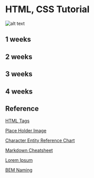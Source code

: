 HTML, CSS Tutorial
==================

![alt text][magic]

## 1 weeks

## 2 weeks

## 3 weeks

## 4 weeks

## Reference
[HTML Tags](https://developer.mozilla.org/docs/Web/HTML/Element)

[Place Holder Image](https://placeholder.com/)

[Character Entity Reference Chart](https://dev.w3.org/html5/html-author/charref)

[Markdown Cheatsheet](https://github.com/adam-p/markdown-here/wiki/Markdown-Cheatsheet#headers)

[Lorem Ipsum](https://www.lipsum.com/)

[BEM Naming](http://getbem.com/naming/)

[magic]: https://media.giphy.com/media/ujUdrdpX7Ok5W/giphy.gif "Magic"